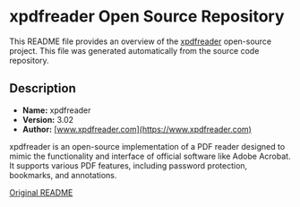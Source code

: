 # xpdfreader Open Source Repository

This README file provides an overview of the [xpdfreader](https://www.xpdfreader.com/download.html) open-source
project. This file was generated automatically from the source code repository.

## Description
- **Name:** xpdfreader
- **Version:** 3.02
- **Author:** [www.xpdfreader.com](https://www.xpdfreader.com)

xpdfreader is an open-source implementation of a PDF reader designed to mimic the functionality and interface of
official software like Adobe Acrobat. It supports various PDF features, including password protection, bookmarks,
and annotations.

[Original README](README)